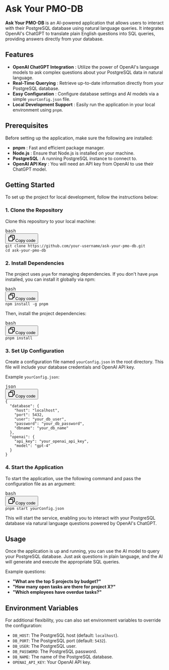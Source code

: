 # Ask Your PMO-DB

**Ask Your PMO-DB** is an AI-powered application that allows users to interact with their PostgreSQL database using natural language queries. It integrates OpenAI's ChatGPT to translate plain English questions into SQL queries, providing answers directly from your database.

## Features

* **OpenAI ChatGPT Integration** : Utilize the power of OpenAI's language models to ask complex questions about your PostgreSQL data in natural language.
* **Real-Time Querying** : Retrieve up-to-date information directly from your PostgreSQL database.
* **Easy Configuration** : Configure database settings and AI models via a simple `yourConfig.json` file.
* **Local Development Support** : Easily run the application in your local environment using `pnpm`.

## Prerequisites

Before setting up the application, make sure the following are installed:

* **pnpm** : Fast and efficient package manager.
* **Node.js** : Ensure that Node.js is installed on your machine.
* **PostgreSQL** : A running PostgreSQL instance to connect to.
* **OpenAI API Key** : You will need an API key from OpenAI to use their ChatGPT model.

## Getting Started

To set up the project for local development, follow the instructions below:

### 1. Clone the Repository

Clone this repository to your local machine:

<pre class="!overflow-visible"><div class="dark bg-gray-950 contain-inline-size rounded-md border-[0.5px] border-token-border-medium relative"><div class="flex items-center text-token-text-secondary bg-token-main-surface-secondary px-4 py-2 text-xs font-sans justify-between rounded-t-md h-9">bash</div><div class="sticky top-9 md:top-[5.75rem]"><div class="absolute bottom-0 right-2 flex h-9 items-center"><div class="flex items-center rounded bg-token-main-surface-secondary px-2 font-sans text-xs text-token-text-secondary"><span class="" data-state="closed"><button class="flex gap-1 items-center py-1"><svg width="24" height="24" viewBox="0 0 24 24" fill="none" xmlns="http://www.w3.org/2000/svg" class="icon-sm"><path fill-rule="evenodd" clip-rule="evenodd" d="M7 5C7 3.34315 8.34315 2 10 2H19C20.6569 2 22 3.34315 22 5V14C22 15.6569 20.6569 17 19 17H17V19C17 20.6569 15.6569 22 14 22H5C3.34315 22 2 20.6569 2 19V10C2 8.34315 3.34315 7 5 7H7V5ZM9 7H14C15.6569 7 17 8.34315 17 10V15H19C19.5523 15 20 14.5523 20 14V5C20 4.44772 19.5523 4 19 4H10C9.44772 4 9 4.44772 9 5V7ZM5 9C4.44772 9 4 9.44772 4 10V19C4 19.5523 4.44772 20 5 20H14C14.5523 20 15 19.5523 15 19V10C15 9.44772 14.5523 9 14 9H5Z" fill="currentColor"></path></svg>Copy code</button></span></div></div></div><div class="overflow-y-auto p-4" dir="ltr"><code class="!whitespace-pre hljs language-bash">git clone https://github.com/your-username/ask-your-pmo-db.git
cd ask-your-pmo-db
</code></div></div></pre>

### 2. Install Dependencies

The project uses `pnpm` for managing dependencies. If you don't have `pnpm` installed, you can install it globally via npm:

<pre class="!overflow-visible"><div class="dark bg-gray-950 contain-inline-size rounded-md border-[0.5px] border-token-border-medium relative"><div class="flex items-center text-token-text-secondary bg-token-main-surface-secondary px-4 py-2 text-xs font-sans justify-between rounded-t-md h-9">bash</div><div class="sticky top-9 md:top-[5.75rem]"><div class="absolute bottom-0 right-2 flex h-9 items-center"><div class="flex items-center rounded bg-token-main-surface-secondary px-2 font-sans text-xs text-token-text-secondary"><span class="" data-state="closed"><button class="flex gap-1 items-center py-1"><svg width="24" height="24" viewBox="0 0 24 24" fill="none" xmlns="http://www.w3.org/2000/svg" class="icon-sm"><path fill-rule="evenodd" clip-rule="evenodd" d="M7 5C7 3.34315 8.34315 2 10 2H19C20.6569 2 22 3.34315 22 5V14C22 15.6569 20.6569 17 19 17H17V19C17 20.6569 15.6569 22 14 22H5C3.34315 22 2 20.6569 2 19V10C2 8.34315 3.34315 7 5 7H7V5ZM9 7H14C15.6569 7 17 8.34315 17 10V15H19C19.5523 15 20 14.5523 20 14V5C20 4.44772 19.5523 4 19 4H10C9.44772 4 9 4.44772 9 5V7ZM5 9C4.44772 9 4 9.44772 4 10V19C4 19.5523 4.44772 20 5 20H14C14.5523 20 15 19.5523 15 19V10C15 9.44772 14.5523 9 14 9H5Z" fill="currentColor"></path></svg>Copy code</button></span></div></div></div><div class="overflow-y-auto p-4" dir="ltr"><code class="!whitespace-pre hljs language-bash">npm install -g pnpm
</code></div></div></pre>

Then, install the project dependencies:

<pre class="!overflow-visible"><div class="dark bg-gray-950 contain-inline-size rounded-md border-[0.5px] border-token-border-medium relative"><div class="flex items-center text-token-text-secondary bg-token-main-surface-secondary px-4 py-2 text-xs font-sans justify-between rounded-t-md h-9">bash</div><div class="sticky top-9 md:top-[5.75rem]"><div class="absolute bottom-0 right-2 flex h-9 items-center"><div class="flex items-center rounded bg-token-main-surface-secondary px-2 font-sans text-xs text-token-text-secondary"><span class="" data-state="closed"><button class="flex gap-1 items-center py-1"><svg width="24" height="24" viewBox="0 0 24 24" fill="none" xmlns="http://www.w3.org/2000/svg" class="icon-sm"><path fill-rule="evenodd" clip-rule="evenodd" d="M7 5C7 3.34315 8.34315 2 10 2H19C20.6569 2 22 3.34315 22 5V14C22 15.6569 20.6569 17 19 17H17V19C17 20.6569 15.6569 22 14 22H5C3.34315 22 2 20.6569 2 19V10C2 8.34315 3.34315 7 5 7H7V5ZM9 7H14C15.6569 7 17 8.34315 17 10V15H19C19.5523 15 20 14.5523 20 14V5C20 4.44772 19.5523 4 19 4H10C9.44772 4 9 4.44772 9 5V7ZM5 9C4.44772 9 4 9.44772 4 10V19C4 19.5523 4.44772 20 5 20H14C14.5523 20 15 19.5523 15 19V10C15 9.44772 14.5523 9 14 9H5Z" fill="currentColor"></path></svg>Copy code</button></span></div></div></div><div class="overflow-y-auto p-4" dir="ltr"><code class="!whitespace-pre hljs language-bash">pnpm install
</code></div></div></pre>

### 3. Set Up Configuration

Create a configuration file named `yourConfig.json` in the root directory. This file will include your database credentials and OpenAI API key.

Example `yourConfig.json`:

<pre class="!overflow-visible"><div class="dark bg-gray-950 contain-inline-size rounded-md border-[0.5px] border-token-border-medium relative"><div class="flex items-center text-token-text-secondary bg-token-main-surface-secondary px-4 py-2 text-xs font-sans justify-between rounded-t-md h-9">json</div><div class="sticky top-9 md:top-[5.75rem]"><div class="absolute bottom-0 right-2 flex h-9 items-center"><div class="flex items-center rounded bg-token-main-surface-secondary px-2 font-sans text-xs text-token-text-secondary"><span class="" data-state="closed"><button class="flex gap-1 items-center py-1"><svg width="24" height="24" viewBox="0 0 24 24" fill="none" xmlns="http://www.w3.org/2000/svg" class="icon-sm"><path fill-rule="evenodd" clip-rule="evenodd" d="M7 5C7 3.34315 8.34315 2 10 2H19C20.6569 2 22 3.34315 22 5V14C22 15.6569 20.6569 17 19 17H17V19C17 20.6569 15.6569 22 14 22H5C3.34315 22 2 20.6569 2 19V10C2 8.34315 3.34315 7 5 7H7V5ZM9 7H14C15.6569 7 17 8.34315 17 10V15H19C19.5523 15 20 14.5523 20 14V5C20 4.44772 19.5523 4 19 4H10C9.44772 4 9 4.44772 9 5V7ZM5 9C4.44772 9 4 9.44772 4 10V19C4 19.5523 4.44772 20 5 20H14C14.5523 20 15 19.5523 15 19V10C15 9.44772 14.5523 9 14 9H5Z" fill="currentColor"></path></svg>Copy code</button></span></div></div></div><div class="overflow-y-auto p-4" dir="ltr"><code class="!whitespace-pre hljs language-json">{
  "database": {
    "host": "localhost",
    "port": 5432,
    "user": "your_db_user",
    "password": "your_db_password",
    "dbname": "your_db_name"
  },
  "openai": {
    "api_key": "your_openai_api_key",
    "model": "gpt-4"
  }
}
</code></div></div></pre>

### 4. Start the Application

To start the application, use the following command and pass the configuration file as an argument:

<pre class="!overflow-visible"><div class="dark bg-gray-950 contain-inline-size rounded-md border-[0.5px] border-token-border-medium relative"><div class="flex items-center text-token-text-secondary bg-token-main-surface-secondary px-4 py-2 text-xs font-sans justify-between rounded-t-md h-9">bash</div><div class="sticky top-9 md:top-[5.75rem]"><div class="absolute bottom-0 right-2 flex h-9 items-center"><div class="flex items-center rounded bg-token-main-surface-secondary px-2 font-sans text-xs text-token-text-secondary"><span class="" data-state="closed"><button class="flex gap-1 items-center py-1"><svg width="24" height="24" viewBox="0 0 24 24" fill="none" xmlns="http://www.w3.org/2000/svg" class="icon-sm"><path fill-rule="evenodd" clip-rule="evenodd" d="M7 5C7 3.34315 8.34315 2 10 2H19C20.6569 2 22 3.34315 22 5V14C22 15.6569 20.6569 17 19 17H17V19C17 20.6569 15.6569 22 14 22H5C3.34315 22 2 20.6569 2 19V10C2 8.34315 3.34315 7 5 7H7V5ZM9 7H14C15.6569 7 17 8.34315 17 10V15H19C19.5523 15 20 14.5523 20 14V5C20 4.44772 19.5523 4 19 4H10C9.44772 4 9 4.44772 9 5V7ZM5 9C4.44772 9 4 9.44772 4 10V19C4 19.5523 4.44772 20 5 20H14C14.5523 20 15 19.5523 15 19V10C15 9.44772 14.5523 9 14 9H5Z" fill="currentColor"></path></svg>Copy code</button></span></div></div></div><div class="overflow-y-auto p-4" dir="ltr"><code class="!whitespace-pre hljs language-bash">pnpm start yourConfig.json
</code></div></div></pre>

This will start the service, enabling you to interact with your PostgreSQL database via natural language questions powered by OpenAI's ChatGPT.

## Usage

Once the application is up and running, you can use the AI model to query your PostgreSQL database. Just ask questions in plain language, and the AI will generate and execute the appropriate SQL queries.

Example questions:

* **"What are the top 5 projects by budget?"**
* **"How many open tasks are there for project X?"**
* **"Which employees have overdue tasks?"**

## Environment Variables

For additional flexibility, you can also set environment variables to override the configuration:

* `DB_HOST`: The PostgreSQL host (default: `localhost`).
* `DB_PORT`: The PostgreSQL port (default: `5432`).
* `DB_USER`: The PostgreSQL user.
* `DB_PASSWORD`: The PostgreSQL password.
* `DB_NAME`: The name of the PostgreSQL database.
* `OPENAI_API_KEY`: Your OpenAI API key.

